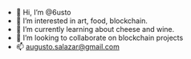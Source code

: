 - 👋 Hi, I’m @6usto
- 👀 I’m interested in art, food, blockchain.
- 🌱 I’m currently learning about cheese and wine.
- 💞️ I’m looking to collaborate on blockchain projects
- 📫 augusto.salazar@gmail.com

<!---
6usto/6usto is a ✨ special ✨ repository because its `README.md` (this file) appears on your GitHub profile.
You can click the Preview link to take a look at your changes.
--->
